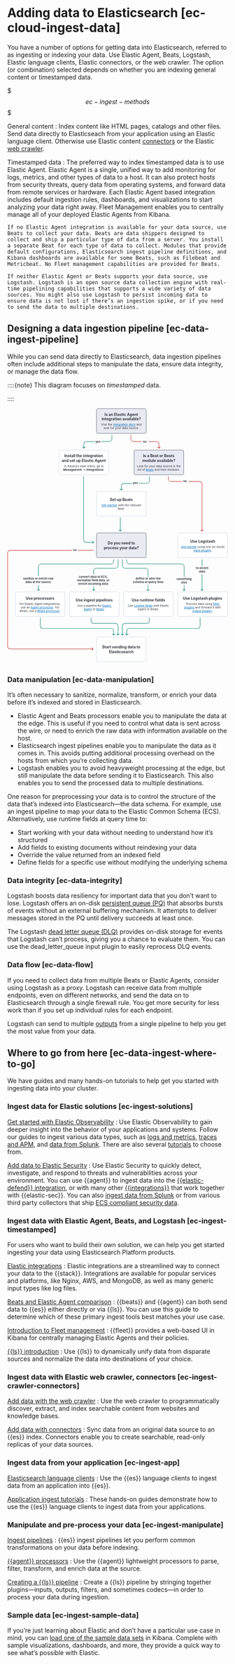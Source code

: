 # Adding data to Elasticsearch [ec-cloud-ingest-data]

You have a number of options for getting data into Elasticsearch, referred to as ingesting or indexing your data. Use Elastic Agent, Beats, Logstash, Elastic language clients, Elastic connectors, or the web crawler. The option (or combination) selected depends on whether you are indexing general content or timestamped data.

$$$ec-ingest-methods$$$

General content
:   Index content like HTML pages, catalogs and other files. Send data directly to Elasticseach from your application using an Elastic language client. Otherwise use Elastic content [connectors](asciidocalypse://docs/elasticsearch/docs/reference/ingestion-tools/search-connectors/index.md) or the Elastic [web crawler](https://github.com/elastic/crawler).

Timestamped data
:   The preferred way to index timestamped data is to use Elastic Agent. Elastic Agent is a single, unified way to add monitoring for logs, metrics, and other types of data to a host. It can also protect hosts from security threats, query data from operating systems, and forward data from remote services or hardware. Each Elastic Agent based integration includes default ingestion rules, dashboards, and visualizations to start analyzing your data right away. Fleet Management enables you to centrally manage all of your deployed Elastic Agents from Kibana.

    If no Elastic Agent integration is available for your data source, use Beats to collect your data. Beats are data shippers designed to collect and ship a particular type of data from a server. You install a separate Beat for each type of data to collect. Modules that provide default configurations, Elasticsearch ingest pipeline definitions, and Kibana dashboards are available for some Beats, such as Filebeat and Metricbeat. No Fleet management capabilities are provided for Beats.

    If neither Elastic Agent or Beats supports your data source, use Logstash. Logstash is an open source data collection engine with real-time pipelining capabilities that supports a wide variety of data sources. You might also use Logstash to persist incoming data to ensure data is not lost if there’s an ingestion spike, or if you need to send the data to multiple destinations.



## Designing a data ingestion pipeline [ec-data-ingest-pipeline]

While you can send data directly to Elasticsearch, data ingestion pipelines often include additional steps to manipulate the data, ensure data integrity, or manage the data flow.

::::{note}
This diagram focuses on *timestamped* data.

::::


<div style="width:100%;margin-bottom:30px" >
<!-- This SVG was created in Figma. Find the source in the obs-docs team space. -->
<svg viewBox="0 0 1057 1212" fill="none" xmlns="http://www.w3.org/2000/svg">
<rect x="428" y="1093" width="238" height="118" rx="7" fill="white" stroke="#D3DAE6" stroke-width="2" stroke-linejoin="round"/>
<text fill="#343741" xml:space="preserve" style="white-space: pre" font-family="Inter" font-size="18" font-weight="bold" letter-spacing="0em"><tspan x="454.583" y="1147.55">Start sending data to </tspan><tspan x="487.524" y="1169.55">Elasticsearch</tspan></text>
<path d="M509.293 1084.71C509.683 1085.1 510.317 1085.1 510.707 1084.71L517.071 1078.34C517.462 1077.95 517.462 1077.32 517.071 1076.93C516.681 1076.54 516.047 1076.54 515.657 1076.93L510 1082.59L504.343 1076.93C503.953 1076.54 503.319 1076.54 502.929 1076.93C502.538 1077.32 502.538 1077.95 502.929 1078.34L509.293 1084.71ZM157 1000V1039.48H159V1000H157ZM170 1052.48H498V1050.48H170V1052.48ZM509 1063.48V1084H511V1063.48H509ZM498 1052.48C504.075 1052.48 509 1057.41 509 1063.48H511C511 1056.3 505.18 1050.48 498 1050.48V1052.48ZM157 1039.48C157 1046.66 162.82 1052.48 170 1052.48V1050.48C163.925 1050.48 159 1045.56 159 1039.48H157Z" fill="#017D73"/>
<path d="M530.293 1084.71C530.683 1085.1 531.317 1085.1 531.707 1084.71L538.071 1078.34C538.462 1077.95 538.462 1077.32 538.071 1076.93C537.681 1076.54 537.047 1076.54 536.657 1076.93L531 1082.59L525.343 1076.93C524.953 1076.54 524.319 1076.54 523.929 1076.93C523.538 1077.32 523.538 1077.95 523.929 1078.34L530.293 1084.71ZM401 1000V1015.77H403V1000H401ZM414 1028.77H519V1026.77H414V1028.77ZM530 1039.77V1084H532V1039.77H530ZM519 1028.77C525.075 1028.77 530 1033.7 530 1039.77H532C532 1032.59 526.18 1026.77 519 1026.77V1028.77ZM401 1015.77C401 1022.95 406.82 1028.77 414 1028.77V1026.77C407.925 1026.77 403 1021.85 403 1015.77H401Z" fill="#017D73"/>
<path d="M573.707 1084.71C573.317 1085.1 572.683 1085.1 572.293 1084.71L565.929 1078.34C565.538 1077.95 565.538 1077.32 565.929 1076.93C566.319 1076.54 566.953 1076.54 567.343 1076.93L573 1082.59L578.657 1076.93C579.047 1076.54 579.681 1076.54 580.071 1076.93C580.462 1077.32 580.462 1077.95 580.071 1078.34L573.707 1084.71ZM926 1000V1039.48H924V1000H926ZM913 1052.48H585V1050.48H913V1052.48ZM574 1063.48V1084H572V1063.48H574ZM585 1052.48C578.925 1052.48 574 1057.41 574 1063.48H572C572 1056.3 577.82 1050.48 585 1050.48V1052.48ZM926 1039.48C926 1046.66 920.18 1052.48 913 1052.48V1050.48C919.075 1050.48 924 1045.56 924 1039.48H926Z" fill="#017D73"/>
<path d="M552.707 1084.71C552.317 1085.1 551.683 1085.1 551.293 1084.71L544.929 1078.34C544.538 1077.95 544.538 1077.32 544.929 1076.93C545.319 1076.54 545.953 1076.54 546.343 1076.93L552 1082.59L557.657 1076.93C558.047 1076.54 558.681 1076.54 559.071 1076.93C559.462 1077.32 559.462 1077.95 559.071 1078.34L552.707 1084.71ZM682 1000V1015.77H680V1000H682ZM669 1028.77H564V1026.77H669V1028.77ZM553 1039.77V1084H551V1039.77H553ZM564 1028.77C557.925 1028.77 553 1033.7 553 1039.77H551C551 1032.59 556.82 1026.77 564 1026.77V1028.77ZM682 1015.77C682 1022.95 676.18 1028.77 669 1028.77V1026.77C675.075 1026.77 680 1021.85 680 1015.77H682Z" fill="#017D73"/>
<text fill="#343741" xml:space="preserve" style="white-space: pre" font-family="Inter" font-size="14" font-weight="bold" letter-spacing="0em"><tspan x="315.853" y="682.591">no</tspan></text>
<path d="M412.207 1150.71C412.598 1150.32 412.598 1149.68 412.207 1149.29L405.843 1142.93C405.453 1142.54 404.82 1142.54 404.429 1142.93C404.039 1143.32 404.039 1143.95 404.429 1144.34L410.086 1150L404.429 1155.66C404.039 1156.05 404.039 1156.68 404.429 1157.07C404.82 1157.46 405.453 1157.46 405.843 1157.07L412.207 1150.71ZM310 677.601L13.5002 677.601L13.5002 679.601L310 679.601L310 677.601ZM0.500274 690.601L0.500258 1138L2.50026 1138L2.50027 690.601L0.500274 690.601ZM13.5003 1151L411.5 1151L411.5 1149L13.5003 1149L13.5003 1151ZM0.500258 1138C0.500257 1145.18 6.32057 1151 13.5003 1151L13.5003 1149C7.42512 1149 2.50026 1144.08 2.50026 1138L0.500258 1138ZM13.5002 677.601C6.32056 677.601 0.500274 683.421 0.500274 690.601L2.50027 690.601C2.50027 684.525 7.42514 679.601 13.5002 679.601L13.5002 677.601Z" fill="#BD271E"/>
<path d="M339 678.158L414 678.158" stroke="#BD271E" stroke-width="2"/>
<rect x="818" y="877" width="238" height="118" rx="7" fill="white" stroke="#D3DAE6" stroke-width="2" stroke-linejoin="round"/>
<text fill="#343741" xml:space="preserve" style="white-space: pre" font-family="Inter" font-size="14" letter-spacing="0em"><tspan x="857.135" y="938.568">Process data using </tspan><tspan x="896.422" y="955.568"> and forward it with </tspan><tspan x="982.377" y="972.568">.</tspan></text>
<text fill="#343741" xml:space="preserve" style="white-space: pre" font-family="Inter" font-size="18" font-weight="bold" letter-spacing="0em"><tspan x="842.526" y="913.568">Use Logstash plugins
</tspan></text>
<text fill="#006BB4" xml:space="preserve" style="white-space: pre" font-family="Inter" font-size="14" letter-spacing="0em" text-decoration="underline"><tspan x="986.813" y="938.568"><a href="asciidocalypse://docs/logstash/docs/reference/ingestion-tools/logstash/filter-plugins.md">filter </a></tspan><tspan x="849.076" y="955.568"><a href="asciidocalypse://docs/logstash/docs/reference/ingestion-tools/logstash/filter-plugins.md">plugins</a></tspan></text>
<text fill="#006BB4" xml:space="preserve" style="white-space: pre" font-family="Inter" font-size="14" letter-spacing="0em" text-decoration="underline"><tspan x="887.767" y="972.568"><a href="asciidocalypse://docs/logstash/docs/reference/ingestion-tools/logstash/output-plugins.md">output plugins</a></tspan></text>
<rect x="558" y="877" width="238" height="118" rx="7" fill="white" stroke="#D3DAE6" stroke-width="2" stroke-linejoin="round"/>
<text fill="#343741" xml:space="preserve" style="white-space: pre" font-family="Inter" font-size="14" letter-spacing="0em"><tspan x="577.482" y="947.068">Use </tspan><tspan x="697.302" y="947.068"> with Elastic </tspan><tspan x="625.942" y="964.068">Agent or Beats.</tspan></text>
<text fill="#343741" xml:space="preserve" style="white-space: pre" font-family="Inter" font-size="18" font-weight="bold" letter-spacing="0em"><tspan x="596.887" y="922.068">Use runtime fields
</tspan></text>
<text fill="#006BB4" xml:space="preserve" style="white-space: pre" font-family="Inter" font-size="14" letter-spacing="0em" text-decoration="underline"><tspan x="607.259" y="947.068"><a href="/manage-data/data-store/mapping/runtime-fields.md">runtime fields</a></tspan></text>
<rect x="298" y="877" width="238" height="118" rx="7" fill="white" stroke="#D3DAE6" stroke-width="2" stroke-linejoin="round"/>
<text fill="#343741" xml:space="preserve" style="white-space: pre" font-family="Inter" font-size="14" letter-spacing="0em"><tspan x="335.796" y="947.068">Use a pipeline for </tspan><tspan x="405.358" y="964.068"> or </tspan><tspan x="464.202" y="964.068">.</tspan></text>
<text fill="#343741" xml:space="preserve" style="white-space: pre" font-family="Inter" font-size="18" font-weight="bold" letter-spacing="0em"><tspan x="328.002" y="922.068">Use ingest pipelines
</tspan></text>
<text fill="#006BB4" xml:space="preserve" style="white-space: pre" font-family="Inter" font-size="14" letter-spacing="0em" text-decoration="underline"><tspan x="455.083" y="947.068"><a href="/manage-data/ingest/transform-enrich/ingest-pipelines.md#pipelines-for-fleet-elastic-agent">Elastic </a></tspan><tspan x="365.942" y="964.068"><a href="/manage-data/ingest/transform-enrich/ingest-pipelines.md#pipelines-for-fleet-elastic-agent">Agent</a></tspan></text>
<text fill="#006BB4" xml:space="preserve" style="white-space: pre" font-family="Inter" font-size="14" letter-spacing="0em" text-decoration="underline"><tspan x="426.796" y="964.068"><a href="/manage-data/ingest/transform-enrich/ingest-pipelines.md#pipelines-for-beats">Beats</a></tspan></text>
<rect x="37.9995" y="877" width="238" height="118" rx="7" fill="white" stroke="#D3DAE6" stroke-width="2" stroke-linejoin="round"/>
<text fill="#343741" xml:space="preserve" style="white-space: pre" font-family="Inter" font-size="14" letter-spacing="0em"><tspan x="57.9741" y="938.568">For Elastic Agent integrations, </tspan><tspan x="64.0308" y="955.568">use an </tspan><tspan x="220.957" y="955.568">. For </tspan><tspan x="59.0747" y="972.568">Beats, use a </tspan><tspan x="251.069" y="972.568">.</tspan></text>
<text fill="#343741" xml:space="preserve" style="white-space: pre" font-family="Inter" font-size="18" font-weight="bold" letter-spacing="0em"><tspan x="88.2251" y="913.568">Use processors
</tspan></text>
<text fill="#006BB4" xml:space="preserve" style="white-space: pre" font-family="Inter" font-size="14" letter-spacing="0em" text-decoration="underline"><tspan x="143.704" y="972.568"><a href="{{filebeat-ref}}/filtering-and-enhancing-data.html">Beats processor</a></tspan></text>
<text fill="#006BB4" xml:space="preserve" style="white-space: pre" font-family="Inter" font-size="14" letter-spacing="0em" text-decoration="underline"><tspan x="111.582" y="955.568"><a href="asciidocalypse://docs/docs-content/docs/reference/ingestion-tools/fleet/agent-processors.md">Agent processor</a></tspan></text>
<text fill="#343741" xml:space="preserve" style="white-space: pre" font-family="Inter" font-size="14" font-weight="bold" letter-spacing="0em"><tspan x="811.555" y="820.591">something
</tspan><tspan x="834.004" y="837.591">else</tspan></text>
<path d="M573 722V731.5C573 738.127 578.372 743.5 585 743.5L836.139 743.5C842.766 743.5 848.139 748.873 848.139 755.5L848.139 805" stroke="#017D73" stroke-width="2"/>
<path d="M848.736 871.707C848.345 872.098 847.712 872.098 847.322 871.707L840.958 865.343C840.567 864.953 840.567 864.319 840.958 863.929C841.348 863.538 841.981 863.538 842.372 863.929L848.029 869.586L853.685 863.929C854.076 863.538 854.709 863.538 855.1 863.929C855.49 864.319 855.49 864.953 855.1 865.343L848.736 871.707ZM847.029 871L847.029 845.023L849.029 845.023L849.029 871L847.029 871Z" fill="#017D73"/>
<text fill="#343741" xml:space="preserve" style="white-space: pre" font-family="Inter" font-size="14" font-weight="bold" letter-spacing="0em"><tspan x="615.153" y="818.591">define or alter the </tspan><tspan x="602.076" y="835.591">schema at query time</tspan></text>
<path d="M674.293 872.708C674.683 873.099 675.317 873.099 675.707 872.708L682.071 866.344C682.462 865.954 682.462 865.321 682.071 864.93C681.681 864.54 681.047 864.54 680.657 864.93L675 870.587L669.343 864.93C668.953 864.54 668.319 864.54 667.929 864.93C667.538 865.321 667.538 865.954 667.929 866.344L674.293 872.708ZM674 843L674 872.001L676 872.001L676 843L674 843Z" fill="#017D73"/>
<path d="M552 722L552 752C552 758.627 557.372 764 564 764L663 764C669.627 764 675 769.373 675 776L675 805" stroke="#017D73" stroke-width="2"/>
<path d="M413.639 871.707C414.03 872.098 414.663 872.098 415.053 871.707L421.417 865.343C421.808 864.953 421.808 864.319 421.417 863.929C421.027 863.538 420.394 863.538 420.003 863.929L414.346 869.586L408.689 863.929C408.299 863.538 407.666 863.538 407.275 863.929C406.885 864.319 406.885 864.953 407.275 865.343L413.639 871.707ZM413.346 851.5L413.346 871L415.346 871L415.346 851.5L413.346 851.5Z" fill="#017D73"/>
<text fill="#343741" xml:space="preserve" style="white-space: pre" font-family="Inter" font-size="14" font-weight="bold" letter-spacing="0em"><tspan x="342.301" y="809.591">convert data to ECS, </tspan><tspan x="333.817" y="826.591">normalize field data, or </tspan><tspan x="339.942" y="843.591">enrich incoming data</tspan></text>
<path d="M531 722L531 752C531 758.627 525.627 764 519 764L426 764C419.372 764 414 769.373 414 776L414 793.5" stroke="#017D73" stroke-width="2"/>
<text fill="#343741" xml:space="preserve" style="white-space: pre" font-family="Inter" font-size="14" font-weight="bold" letter-spacing="0em"><tspan x="75.2744" y="818.591">sanitize or enrich raw </tspan><tspan x="86.9571" y="835.591">data at the source</tspan></text>
<path d="M510 722L510 732C510 738.627 504.627 744 498 744L161 744C154.372 744 149 749.373 149 756L149 801.5" stroke="#017D73" stroke-width="2"/>
<path d="M148.638 871.707C149.029 872.098 149.662 872.098 150.053 871.707L156.417 865.343C156.807 864.953 156.807 864.319 156.417 863.929C156.026 863.538 155.393 863.538 155.002 863.929L149.346 869.586L143.689 863.929C143.298 863.538 142.665 863.538 142.275 863.929C141.884 864.319 141.884 864.953 142.275 865.343L148.638 871.707ZM150.346 871L150.346 845.5L148.346 845.5L148.346 871L150.346 871Z" fill="#017D73"/>
<text fill="#343741" xml:space="preserve" style="white-space: pre" font-family="Inter" font-size="14" font-weight="bold" letter-spacing="0em"><tspan x="904.121" y="767.591">to enrich </tspan><tspan x="919.208" y="784.591">data</tspan></text>
<line x1="934" y1="722" x2="934" y2="754" stroke="#017D73" stroke-width="2"/>
<path d="M933.293 871.707C933.683 872.098 934.316 872.098 934.707 871.707L941.071 865.343C941.461 864.953 941.461 864.319 941.071 863.929C940.68 863.538 940.047 863.538 939.657 863.929L934 869.586L928.343 863.929C927.952 863.538 927.319 863.538 926.929 863.929C926.538 864.319 926.538 864.953 926.929 865.343L933.293 871.707ZM933 793L933 871L935 871L935 793L933 793Z" fill="#017D73"/>
<rect x="818" y="595" width="238" height="118" rx="7" fill="white" stroke="#D3DAE6" stroke-width="2" stroke-linejoin="round"/>
<text fill="#343741" xml:space="preserve" style="white-space: pre" font-family="Inter" font-size="14" letter-spacing="0em"><tspan x="908.639" y="666.068"> using one (or more) </tspan><tspan x="977.846" y="683.068">.</tspan></text>
<text fill="#343741" xml:space="preserve" style="white-space: pre" font-family="Inter" font-size="18" font-weight="bold" letter-spacing="0em"><tspan x="877.655" y="641.068">Use Logstash
</tspan></text>
<text fill="#006BB4" xml:space="preserve" style="white-space: pre" font-family="Inter" font-size="14" letter-spacing="0em" text-decoration="underline"><tspan x="833.238" y="666.068"><a href="asciidocalypse://docs/logstash/docs/reference/ingestion-tools/logstash/getting-started-with-logstash.md">Get started</a></tspan></text>
<text fill="#006BB4" xml:space="preserve" style="white-space: pre" font-family="Inter" font-size="14" letter-spacing="0em" text-decoration="underline"><tspan x="893.299" y="683.068"><a href="asciidocalypse://docs/logstash/docs/reference/ingestion-tools/logstash/input-plugins.md">input plugins</a></tspan></text>
<text fill="#343741" xml:space="preserve" style="white-space: pre" font-family="Inter" font-size="14" font-weight="bold" letter-spacing="0em"><tspan x="844.086" y="352.591">no</tspan></text>
<path d="M773 325L773 337C773 343.627 778.372 349 785 349L838 349" stroke="#BD271E" stroke-width="2"/>
<path d="M934.707 587.707C934.316 588.098 933.683 588.098 933.293 587.707L926.929 581.343C926.538 580.953 926.538 580.319 926.929 579.929C927.319 579.538 927.952 579.538 928.343 579.929L934 585.586L939.657 579.929C940.047 579.538 940.68 579.538 941.071 579.929C941.461 580.319 941.461 580.953 941.071 581.343L934.707 587.707ZM933 587L933 361L935 361L935 587L933 587ZM922 350L869 350L869 348L922 348L922 350ZM933 361C933 354.925 928.075 350 922 350L922 348C929.18 348 935 353.82 935 361L933 361Z" fill="#BD271E"/>
<rect x="428" y="595" width="238" height="118" rx="7" fill="#D3DAE6" fill-opacity="0.5" stroke="#69707D" stroke-width="2" stroke-linejoin="round"/>
<text fill="#343741" xml:space="preserve" style="white-space: pre" font-family="Inter" font-size="18" font-weight="bold" letter-spacing="0em"><tspan x="481.407" y="650.545">Do you need to </tspan><tspan x="462.757" y="672.545">process your data?</tspan></text>
<path d="M541.294 587.746C541.684 588.115 542.316 588.08 542.706 587.668L549.06 580.956C549.45 580.544 549.45 579.911 549.06 579.542C548.67 579.173 548.038 579.207 547.648 579.619L542 585.586L536.351 580.239C535.961 579.87 535.329 579.904 534.939 580.316C534.549 580.728 534.549 581.361 534.939 581.73L541.294 587.746ZM541.001 521.055L541.001 587.055L542.998 586.945L542.998 520.945L541.001 521.055Z" fill="#017D73"/>
<rect x="428" y="397" width="238" height="118" rx="7" fill="white" stroke="#D3DAE6" stroke-width="2" stroke-linejoin="round"/>
<text fill="#343741" xml:space="preserve" style="white-space: pre" font-family="Inter" font-size="14" letter-spacing="0em"><tspan x="527.305" y="467.068"> with the </tspan><tspan x="642.094" y="467.068"> </tspan><tspan x="529.958" y="484.068">Beat.</tspan></text>
<text fill="#343741" xml:space="preserve" style="white-space: pre" font-family="Inter" font-size="18" font-weight="bold" letter-spacing="0em"><tspan x="491.725" y="442.068">Set up Beats
</tspan></text>
<text fill="#006BB4" xml:space="preserve" style="white-space: pre" font-family="Inter" font-size="14" letter-spacing="0em" text-decoration="underline"><tspan x="451.905" y="467.068"><a href="asciidocalypse://docs/beats/docs/reference/ingestion-tools/index.md">Get started</a></tspan></text>
<text fill="#343741" xml:space="preserve" style="white-space: pre" font-family="Inter" font-size="14" letter-spacing="0em"><tspan x="589.007" y="467.068">relevant</tspan></text>
<text fill="#343741" xml:space="preserve" style="white-space: pre" font-family="Inter" font-size="14" font-weight="bold" letter-spacing="0em"><tspan x="602.407" y="361.639">yes</tspan></text>
<path d="M681.5 325L681.5 345.476C681.5 352.104 676.127 357.476 669.5 357.476L631 357.476" stroke="#017D73" stroke-width="2"/>
<path d="M546.293 391.707C546.683 392.098 547.316 392.098 547.707 391.707L554.071 385.343C554.461 384.953 554.461 384.319 554.071 383.929C553.68 383.538 553.047 383.538 552.656 383.929L547 389.586L541.343 383.929C540.952 383.538 540.319 383.538 539.929 383.929C539.538 384.319 539.538 384.953 539.929 385.343L546.293 391.707ZM547 370.524L546 370.524L547 370.524ZM548 391L548 370.524L546 370.524L546 391L548 391ZM559 359.524L597.5 359.524L597.5 357.524L559 357.524L559 359.524ZM548 370.524C548 364.449 552.925 359.524 559 359.524L559 357.524C551.82 357.524 546 363.344 546 370.524L548 370.524Z" fill="#017D73"/>
<rect x="608" y="199" width="238" height="118" rx="7" fill="#D3DAE6" fill-opacity="0.5" stroke="#69707D" stroke-width="2" stroke-linejoin="round"/>
<text fill="#343741" xml:space="preserve" style="white-space: pre" font-family="Inter" font-size="14" letter-spacing="0em"><tspan x="621.09" y="280.068">Look for your data source in the </tspan><tspan x="624.248" y="297.068">list of </tspan><tspan x="701.973" y="297.068"> and their modules.</tspan></text>
<text fill="#006BB4" xml:space="preserve" style="white-space: pre" font-family="Inter" font-size="14" letter-spacing="0em" text-decoration="underline"><tspan x="664.566" y="297.068"><a href="asciidocalypse://docs/beats/docs/reference/ingestion-tools/index.md">Beats</a></tspan></text>
<text fill="#343741" xml:space="preserve" style="white-space: pre" font-family="Inter" font-size="18" font-weight="bold" letter-spacing="0em"><tspan x="751.839" y="233.068">Beats </tspan><tspan x="647.39" y="255.068">module</tspan></text>
<text fill="#343741" xml:space="preserve" style="white-space: pre" font-family="Inter" font-size="18" font-weight="bold" letter-spacing="0em"><tspan x="651.081" y="233.068">Is a Beat or </tspan><tspan x="713.149" y="255.068"> available?
</tspan></text>
<text fill="#343741" xml:space="preserve" style="white-space: pre" font-family="Inter" font-size="14" font-weight="bold" letter-spacing="0em"><tspan x="650.852" y="162.591">no</tspan></text>
<path d="M593 127L593 146C593 152.627 598.372 158 605 158L643.5 158" stroke="#BD271E" stroke-width="2"/>
<path d="M728.207 190.707C727.816 191.098 727.183 191.098 726.793 190.707L720.429 184.343C720.038 183.953 720.038 183.319 720.429 182.929C720.819 182.538 721.452 182.538 721.843 182.929L727.5 188.586L733.156 182.929C733.547 182.538 734.18 182.538 734.571 182.929C734.961 183.319 734.961 183.953 734.571 184.343L728.207 190.707ZM726.5 190L726.5 171L728.5 171L728.5 190L726.5 190ZM715.5 160L677 160L677 158L715.5 158L715.5 160ZM726.5 171C726.5 164.925 721.575 160 715.5 160L715.5 158C722.679 158 728.5 163.82 728.5 171L726.5 171Z" fill="#BD271E"/>
<path d="M415.707 640.707C416.097 640.317 416.097 639.683 415.707 639.293L409.343 632.929C408.952 632.538 408.319 632.538 407.929 632.929C407.538 633.319 407.538 633.953 407.929 634.343L413.586 640L407.929 645.657C407.538 646.047 407.538 646.681 407.929 647.071C408.319 647.462 408.952 647.462 409.343 647.071L415.707 640.707ZM378 640L378 639L378 640ZM365 325L365 628L367 628L367 325L365 325ZM378 641L415 641L415 639L378 639L378 641ZM365 628C365 635.18 370.82 641 378 641L378 639C371.925 639 367 634.075 367 628L365 628Z" fill="#017D73"/>
<rect x="248" y="199" width="238" height="118" rx="7" fill="white" stroke="#D3DAE6" stroke-width="2" stroke-linejoin="round"/>
<text fill="#343741" xml:space="preserve" style="white-space: pre" font-family="Inter" font-size="14" letter-spacing="0em"><tspan x="272.814" y="280.068">In Kibana’s main menu, go to </tspan><tspan x="357.963" y="297.068"> -> </tspan><tspan x="462.457" y="297.068">.</tspan></text>
<text fill="#343741" xml:space="preserve" style="white-space: pre" font-family="Inter" font-size="18" font-weight="bold" letter-spacing="0em"><tspan x="273.036" y="233.068">Install the integration </tspan><tspan x="260.758" y="255.068">and set up Elastic Agent
</tspan></text>
<text fill="#343741" xml:space="preserve" style="white-space: pre" font-family="Inter" font-size="14" font-weight="bold" letter-spacing="0em"><tspan x="267.687" y="297.068">Management</tspan><tspan x="379.195" y="297.068">Integrations</tspan></text>
<text fill="#343741" xml:space="preserve" style="white-space: pre" font-family="Inter" font-size="14" font-weight="bold" letter-spacing="0em"><tspan x="422.407" y="162.591">yes</tspan></text>
<path d="M501.5 127L501.5 146C501.5 152.627 496.127 158 489.5 158L451 158" stroke="#017D73" stroke-width="2"/>
<path d="M366.293 190.707C366.683 191.098 367.316 191.098 367.707 190.707L374.071 184.343C374.461 183.953 374.461 183.319 374.071 182.929C373.68 182.538 373.047 182.538 372.657 182.929L367 188.586L361.343 182.929C360.952 182.538 360.319 182.538 359.929 182.929C359.538 183.319 359.538 183.953 359.929 184.343L366.293 190.707ZM368 190L368 171L366 171L366 190L368 190ZM379 160L417.5 160L417.5 158L379 158L379 160ZM368 171C368 164.925 372.925 160 379 160L379 158C371.82 158 366 163.82 366 171L368 171Z" fill="#017D73"/>
<rect x="428" y="1" width="238" height="118" rx="7" fill="#D3DAE6" fill-opacity="0.5" stroke="#69707D" stroke-width="2" stroke-linejoin="round"/>
<text fill="#343741" xml:space="preserve" style="white-space: pre" font-family="Inter" font-size="14" letter-spacing="0em"><tspan x="478.442" y="82.0682"> the</tspan></text>
<text fill="#343741" xml:space="preserve" style="white-space: pre" font-family="Inter" font-size="14" letter-spacing="0em"><tspan x="449.936" y="82.0682">Visit</tspan><tspan x="504.05" y="82.0682"> </tspan><tspan x="615.352" y="82.0682"> and </tspan><tspan x="462.467" y="99.0682">look for your data source.</tspan></text>
<text fill="#006BB4" xml:space="preserve" style="white-space: pre" font-family="Inter" font-size="14" letter-spacing="0em" text-decoration="underline"><tspan x="507.987" y="82.0682"><a href="https://docs.elastic.co/integrations">integration docs</a></tspan></text>
<text fill="#343741" xml:space="preserve" style="white-space: pre" font-family="Inter" font-size="18" font-weight="bold" letter-spacing="0em"><tspan x="466.211" y="35.0682">Is an Elastic Agent </tspan><tspan x="452.368" y="57.0682">integration available?
</tspan></text>
</svg>
</div>

### Data manipulation [ec-data-manipulation]

It’s often necessary to sanitize, normalize, transform, or enrich your data before it’s indexed and stored in Elasticsearch.

* Elastic Agent and Beats processors enable you to manipulate the data at the edge. This is useful if you need to control what data is sent across the wire, or need to enrich the raw data with information available on the host.
* Elasticsearch ingest pipelines enable you to manipulate the data as it comes in. This avoids putting additional processing overhead on the hosts from which you’re collecting data.
* Logstash enables you to avoid heavyweight processing at the edge, but still manipulate the data before sending it to Elasticsearch. This also enables you to send the processed data to multiple destinations.

One reason for preprocessing your data is to control the structure of the data that’s indexed into Elasticsearch—​the data schema. For example, use an ingest pipeline to map your data to the Elastic Common Schema (ECS). Alternatively, use runtime fields at query time to:

* Start working with your data without needing to understand how it’s structured
* Add fields to existing documents without reindexing your data
* Override the value returned from an indexed field
* Define fields for a specific use without modifying the underlying schema


### Data integrity [ec-data-integrity]

Logstash boosts data resiliency for important data that you don’t want to lose. Logstash offers an on-disk [persistent queue (PQ)](asciidocalypse://docs/logstash/docs/reference/ingestion-tools/logstash/persistent-queues.md) that absorbs bursts of events without an external buffering mechanism. It attempts to deliver messages stored in the PQ until delivery succeeds at least once.

The Logstash [dead letter queue (DLQ)](asciidocalypse://docs/logstash/docs/reference/ingestion-tools/logstash/dead-letter-queues.md) provides on-disk storage for events that Logstash can’t process, giving you a chance to evaluate them. You can use the dead_letter_queue input plugin to easily reprocess DLQ events.


### Data flow [ec-data-flow]

If you need to collect data from multiple Beats or Elastic Agents, consider using Logstash as a proxy. Logstash can receive data from multiple endpoints, even on different networks, and send the data on to Elasticsearch through a single firewall rule. You get more security for less work than if you set up individual rules for each endpoint.

Logstash can send to multiple [outputs](asciidocalypse://docs/logstash/docs/reference/ingestion-tools/logstash/output-plugins.md) from a single pipeline to help you get the most value from your data.


## Where to go from here [ec-data-ingest-where-to-go]

We have guides and many hands-on tutorials to help get you started with ingesting data into your cluster.


### Ingest data for Elastic solutions [ec-ingest-solutions]

[Get started with Elastic Observability](/solutions/observability/get-started.md)
:   Use Elastic Observability to gain deeper insight into the behavior of your applications and systems. Follow our guides to ingest various data types, such as [logs and metrics](/solutions/observability/infra-and-hosts/get-started-with-system-metrics.md), [traces and APM](/solutions/observability/apps/get-started-with-apm.md), and [data from Splunk](/solutions/observability/get-started/add-data-from-splunk.md). There are also several [tutorials](/solutions/observability/get-started.md#quickstarts-overview) to choose from.

[Add data to Elastic Security](/solutions/security/get-started/ingest-data-to-elastic-security.md)
:   Use Elastic Security to quickly detect, investigate, and respond to threats and vulnerabilities across your environment. You can use {{agent}} to ingest data into the [{{elastic-defend}} integration](/solutions/security/configure-elastic-defend/install-elastic-defend.md), or with many other [{{integrations}}](asciidocalypse://docs/integration-docs/docs/reference/ingestion-tools/integrations/index.md) that work together with {{elastic-sec}}. You can also [ingest data from Splunk](/solutions/observability/get-started/add-data-from-splunk.md) or from various third party collectors that ship [ECS compliant security data](asciidocalypse://docs/docs-content/docs/reference/security/fields-and-object-schemas/siem-field-reference.md).


### Ingest data with Elastic Agent, Beats, and Logstash [ec-ingest-timestamped]

For users who want to build their own solution, we can help you get started ingesting your data using Elasticsearch Platform products.

[Elastic integrations](https://www.elastic.co/integrations)
:   Elastic integrations are a streamlined way to connect your data to the {{stack}}. Integrations are available for popular services and platforms, like Nginx, AWS, and MongoDB, as well as many generic input types like log files.

[Beats and Elastic Agent comparison](../../../manage-data/ingest/tools.md)
:   {{beats}} and {{agent}} can both send data to {{es}} either directly or via {{ls}}. You can use this guide to determine which of these primary ingest tools best matches your use case.

[Introduction to Fleet management](asciidocalypse://docs/docs-content/docs/reference/ingestion-tools/fleet/index.md)
:   {{fleet}} provides a web-based UI in Kibana for centrally managing Elastic Agents and their policies.

[{{ls}} introduction](asciidocalypse://docs/logstash/docs/reference/ingestion-tools/logstash/index.md)
:   Use {{ls}} to dynamically unify data from disparate sources and normalize the data into destinations of your choice.


### Ingest data with Elastic web crawler, connectors [ec-ingest-crawler-connectors]

[Add data with the web crawler](https://github.com/elastic/crawler)
:   Use the web crawler to programmatically discover, extract, and index searchable content from websites and knowledge bases.

[Add data with connectors](asciidocalypse://docs/elasticsearch/docs/reference/ingestion-tools/search-connectors/index.md)
:   Sync data from an original data source to an {{es}} index. Connectors enable you to create searchable, read-only replicas of your data sources.


### Ingest data from your application [ec-ingest-app]

[Elasticsearch language clients](https://www.elastic.co/guide/en/elasticsearch/client/index.html)
:   Use the {{es}} language clients to ingest data from an application into {{es}}.

[Application ingest tutorials](../../../manage-data/ingest/ingesting-data-from-applications.md)
:   These hands-on guides demonstrate how to use the {{es}} language clients to ingest data from your applications.


### Manipulate and pre-process your data [ec-ingest-manipulate]

[Ingest pipelines](/manage-data/ingest/transform-enrich/ingest-pipelines.md)
:   {{es}} ingest pipelines let you perform common transformations on your data before indexing.

[{{agent}} processors](asciidocalypse://docs/docs-content/docs/reference/ingestion-tools/fleet/agent-processors.md)
:   Use the {{agent}} lightweight processors to parse, filter, transform, and enrich data at the source.

[Creating a {{ls}} pipeline](asciidocalypse://docs/logstash/docs/reference/ingestion-tools/logstash/creating-logstash-pipeline.md)
:   Create a {{ls}} pipeline by stringing together plugins—​inputs, outputs, filters, and sometimes codecs—​in order to process your data during ingestion.


### Sample data [ec-ingest-sample-data]

If you’re just learning about Elastic and don’t have a particular use case in mind, you can [load one of the sample data sets](../../../manage-data/ingest/sample-data.md) in Kibana. Complete with sample visualizations, dashboards, and more, they provide a quick way to see what’s possible with Elastic.


